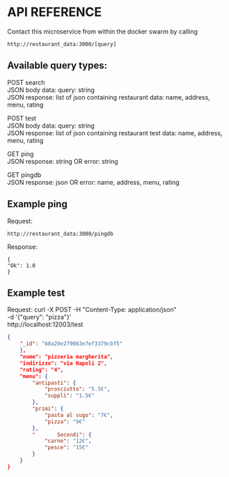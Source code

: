 # API REFERENCE

Contact this microservice from within the docker swarm by
calling

`
http://restaurant_data:3000/[query]
`

## Available query types:

POST search\
JSON body data: query: string\
JSON response: list of json containing restaurant data: name, address, menu, rating


POST test\
JSON body data: query: string\
JSON response: list of json containing restaurant test data: name, address, menu, rating

GET ping\
JSON response: string OR error: string

GET pingdb\
JSON response: json OR error: name, address, menu, rating


## Example ping

Request:

`
http://restaurant_data:3000/pingdb
`

Response: 
```
{
"Ok": 1.0
}
```

## Example test 

Request:
curl -X POST -H "Content-Type: application/json" \
    -d '{"query": "pizza"}' \
    http://localhost:12003/test

```json
{
    "_id": "60a29e279063e7ef3379cbf5"
    },
    "nome": "pizzeria margherita",
    "indirizzo": "via Napoli 2",
    "rating": "4",
    "menu": {
        "antipasti": {
            "prosciutto": "5.5€",
            "supplì": "1.5€"
        },
        "primi": {
            "pasta al sugo": "7€",
            "pizza": "9€"
        },
        "       Secondi": {
            "carne": "12€",
            "pesce": "15€"
        }
    }
}
```
